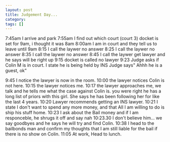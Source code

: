 ```yaml
---
layout: post
title: Judgement Day...
category: 
tags: []
---
```



7:45am I arrive and park
7:55am I find out which court (court 3)
docket is set for 9am, i thought it was 8am
8:00am I am in court and they tell us to leave until 9am
8:15 I call the laywer no answer
8:25 I call the laywer no answer
8:35 I call the laywer no answer
8:45 I call the laywer get lawyer and he says will be right up
9:15 docket is called no lawyer
9:23 Judge asks if Colin M is in court.  I state he is being held by INS
Judge says\" Ahhh he is a guest, ok\"

9:45 I notice the lawyer is now in the room.
10:00 the lawyer notices Colin is not here.
10:15 the lawyer notices me.
10:17 the lawyer approaches me, we talk and he tells me what the case against Colin is.
you were right he has a long list of priors with this girl.  She says he has been following
her for like the last 4 years.
10:20 Lawyer recommends getting an INS lawyer.
10:21 I state I don\'t want to spend any more money, and that All I am willing to do is ship his stuff
home.
10:23 I ask about the Bail money and if I am responceble, he shrugs it off and say nah
10:23.30 I don\'t believe him... we say goodbyes and he says he will try and find Colin.
10:38 I head to the bailbonds man and confirm my thoughts that I am still liable for the bail
if there is no show on Colin.
11:05 At work, Head to lunch.
